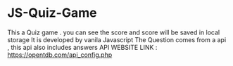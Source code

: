 # JS-Quiz-Game

This a Quiz game . you can see the score and score will be saved in local storage 
It is developed by vanila Javascript 
The Question comes from a api , this api also includes answers 
API WEBSITE LINK : https://opentdb.com/api_config.php


